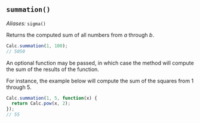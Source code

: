 ## `summation()`

*Aliases:* `sigma()`

Returns the computed sum of all numbers from *a* through *b*.

```javascript
Calc.summation(1, 100);
// 5050
```

An optional function may be passed, in which case the method will compute the sum of the results of the function.

For instance, the example below will compute the sum of the squares from 1 through 5.

```javascript
Calc.summation(1, 5, function(x) {
  return Calc.pow(x, 2);
});
// 55
```

